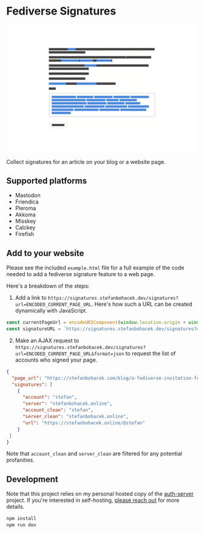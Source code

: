 # Fediverse Signatures

![A short paragraph of blacked out text, followed by a bordered box with links of accounts who signed the page and a button that will initiate the signature process.](public/images/thumbnails/thumbnail-1200x800.png)

Collect signatures for an article on your blog or a website page.

## Supported platforms

- Mastodon
- Friendica
- Pleroma
- Akkoma
- Misskey
- Calckey
- Firefish

## Add to your website

Please see the included `example.html` file for a full example of the code needed to add a fediverse signature feature to a web page.

Here's a breakdown of the steps:

1. Add a link to `https://signatures.stefanbohacek.dev/signatures?url=ENCODED_CURRENT_PAGE_URL`. Here's how such a URL can be created dynamically with JavaScript.

```js
const currentPageUrl = encodeURIComponent(window.location.origin + window.location.pathname);
const signatureURL = `https://signatures.stefanbohacek.dev/signatures?url=${currentPageUrl}`;
```

2. Make an AJAX request to `https://signatures.stefanbohacek.dev/signatures?url=ENCODED_CURRENT_PAGE_URL&format=json` to request the list of accounts who signed your page.

```json
{
  "page_url": "https://stefanbohacek.com/blog/a-fediverse-invitation-for-artists/",
  "signatures": [
    {
      "account": "stefan",
      "server": "stefanbohacek.online",
      "account_clean": "stefan",
      "server_clean": "stefanbohacek.online",
      "url": "https://stefanbohacek.online/@stefan"
    }
 ]
}
```

Note that `account_clean` and `server_clean` are filtered for any potential profanities.

## Development

Note that this project relies on my personal hosted copy of the [auth-server](https://github.com/stefanbohacek/auth-server) project. If you're interested in self-hosting, [please reach out](https://stefanbohacek.com/contact/) for more details.

```sh
npm install
npm run dev
```

